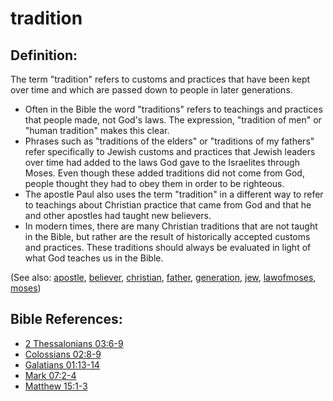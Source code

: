 # tradition #

## Definition: ##

The term "tradition" refers to customs and practices that have been kept over time and which are passed down to people in later generations.

* Often in the Bible the word "traditions" refers to teachings and practices that people made, not God's laws. The expression, "tradition of men" or "human tradition" makes this clear.
* Phrases such as "traditions of the elders" or "traditions of my fathers" refer specifically to Jewish customs and practices that Jewish leaders over time had added to the laws God gave to the Israelites through Moses. Even though these added traditions did not come from God, people thought they had to obey them in order to be righteous.
* The apostle Paul also uses the term "tradition" in a different way to refer to teachings about Christian practice that came from God and that he and other apostles had taught new believers.
* In modern times, there are many Christian traditions that are not taught in the Bible, but rather are the result of historically accepted customs and practices. These traditions should always be evaluated in light of what God teaches us in the Bible.

(See also: [apostle](../kt/apostle.md), [believer](../kt/believer.md), [christian](../kt/christian.md), [father](../other/father.md), [generation](../other/generation.md), [jew](../other/jew.md), [lawofmoses](../kt/lawofmoses.md), [moses](../other/moses.md))

## Bible References: ##

* [2 Thessalonians 03:6-9](https://door43.org/en/bible/notes/2th/03/06)
* [Colossians 02:8-9](https://door43.org/en/bible/notes/col/02/08)
* [Galatians 01:13-14](https://door43.org/en/bible/notes/gal/01/13)
* [Mark 07:2-4](https://door43.org/en/bible/notes/mrk/07/02)
* [Matthew 15:1-3](https://door43.org/en/bible/notes/mat/15/01)

